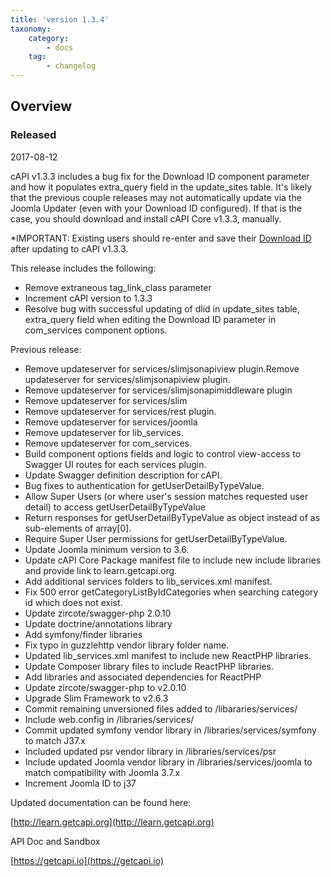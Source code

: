 ```yaml
---
title: 'version 1.3.4'
taxonomy:
    category:
        - docs
    tag:
        - changelog
---
```


## Overview
### Released 
2017-08-12

cAPI v1.3.3 includes a bug fix for the Download ID component parameter and how it populates extra_query field in the update_sites table. It's likely that the previous couple releases may not automatically update via the Joomla Updater (even with your Download ID configured). If that is the case, you should download and install cAPI Core v1.3.3, manually.

*IMPORTANT:
Existing users should re-enter and save their [Download ID](/basics/updates) after updating to cAPI v1.3.3.

This release includes the following:

* Remove extraneous tag_link_class parameter
* Increment cAPI version to 1.3.3
* Resolve bug with successful updating of dlid in update_sites table, extra_query field when editing the Download ID parameter in com_services component options.

Previous release:

* Remove updateserver for services/slimjsonapiview plugin.Remove updateserver for services/slimjsonapiview plugin.
* Remove updateserver for services/slimjsonapimiddleware plugin
* Remove updateserver for services/slim
* Remove updateserver for services/rest plugin.
* Remove updateserver for services/joomla
* Remove updateserver for lib_services.
* Remove updateserver for com_services.
* Build component options fields and logic to control view-access to Swagger UI routes for each services plugin.
* Update Swagger definition description for cAPI.
* Bug fixes to authentication for getUserDetailByTypeValue.
* Allow Super Users (or where user's session matches requested user detail) to access getUserDetailByTypeValue
* Return responses for getUserDetailByTypeValue as object instead of as sub-elements of array[0].
* Require Super User permissions for getUserDetailByTypeValue.
* Update Joomla minimum version to 3.6.
* Update cAPI Core Package manifest file to include new include libraries and provide link to learn.getcapi.org.
* Add additional services folders to lib_services.xml manifest.
* Fix 500 error getCategoryListByIdCategories when searching category id which does not exist.
* Update zircote/swagger-php 2.0.10
* Update doctrine/annotations library
* Add symfony/finder libraries
* Fix typo in guzzlehttp vendor library folder name.
* Updated lib_services.xml manifest to include new ReactPHP libraries.
* Update Composer library files to include ReactPHP libraries.
* Add libraries and associated dependencies for ReactPHP
* Update zircote/swagger-php to v2.0.10
* Upgrade Slim Framework to v2.6.3
* Commit remaining unversioned files added to /libararies/services/
* Include web.config in /libraries/services/
* Commit updated symfony vendor library in /libraries/services/symfony to match J37.x
* Included updated psr vendor library in /libraries/services/psr
* Include updated Joomla vendor library in /libraries/services/joomla to match compatibility with Joomla 3.7.x
* Increment Joomla ID to j37

Updated documentation can be found here:

[http://learn.getcapi.org](http://learn.getcapi.org)

API Doc and Sandbox

[https://getcapi.io](https://getcapi.io)